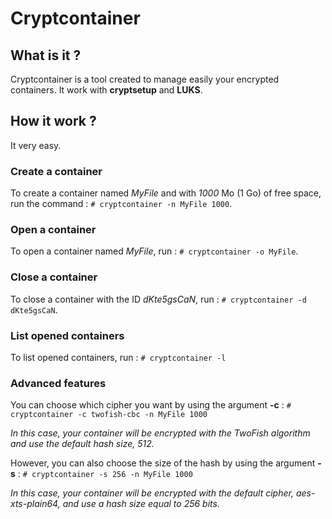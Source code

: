Cryptcontainer
==============

What is it ?
------------

Cryptcontainer is a tool created to manage easily your encrypted containers. It work with **cryptsetup** and **LUKS**.

How it work ?
-------------

It very easy.

### Create a container #

To create a container named *MyFile* and with *1000* Mo (1 Go) of free space, run the command : `# cryptcontainer -n MyFile 1000`.

### Open a container #

To open a container named *MyFile*, run : `# cryptcontainer -o MyFile`.

### Close a container #

To close a container with the ID *dKte5gsCaN*, run : `# cryptcontainer -d dKte5gsCaN`.

### List opened containers #

To list opened containers, run : `# cryptcontainer -l`

### Advanced features #

You can choose which cipher you want by using the argument **-c** : `# cryptcontainer -c twofish-cbc -n MyFile 1000`

*In this case, your container will be encrypted with the TwoFish algorithm and use the default hash size, 512.*

However, you can also choose the size of the hash by using the argument **-s** : `# cryptcontainer -s 256 -n MyFile 1000`

*In this case, your container will be encrypted with the default cipher, aes-xts-plain64, and use a hash size equal to 256 bits.*
